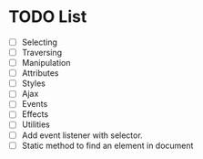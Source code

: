 # TODO List

- [ ] Selecting
- [ ] Traversing
- [ ] Manipulation
- [ ] Attributes
- [ ] Styles
- [ ] Ajax
- [ ] Events
- [ ] Effects
- [ ] Utilities
- [ ] Add event listener with selector.
- [ ] Static method to find an element in document